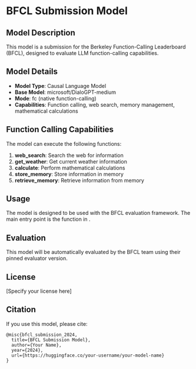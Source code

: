 # BFCL Submission Model

## Model Description

This model is a submission for the Berkeley Function-Calling Leaderboard (BFCL), designed to evaluate LLM function-calling capabilities.

## Model Details

- **Model Type**: Causal Language Model
- **Base Model**: microsoft/DialoGPT-medium
- **Mode**: fc (native function-calling)
- **Capabilities**: Function calling, web search, memory management, mathematical calculations

## Function Calling Capabilities

The model can execute the following functions:

1. **web_search**: Search the web for information
2. **get_weather**: Get current weather information
3. **calculate**: Perform mathematical calculations
4. **store_memory**: Store information in memory
5. **retrieve_memory**: Retrieve information from memory

## Usage

The model is designed to be used with the BFCL evaluation framework. The main entry point is the  function in .

## Evaluation

This model will be automatically evaluated by the BFCL team using their pinned evaluator version.

## License

[Specify your license here]

## Citation

If you use this model, please cite:

```
@misc{bfcl_submission_2024,
  title={BFCL Submission Model},
  author={Your Name},
  year={2024},
  url={https://huggingface.co/your-username/your-model-name}
}
```
